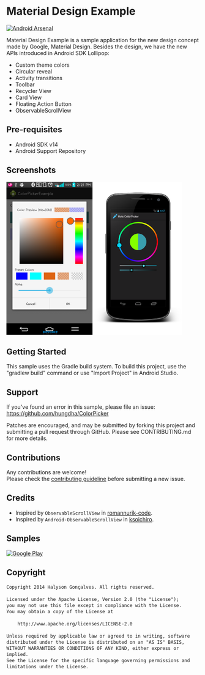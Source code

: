 Material Design Example
========================
[![Android Arsenal](https://img.shields.io/badge/Android%20Arsenal-Android--ObservableScrollView-brightgreen.svg?style=flat)](https://android-arsenal.com/details/3/1296)

Material Design Example is a sample application for the new design concept made by Google, Material Design. Besides the design, we have the new APIs introduced in Android SDK Lollipop:

* Custom theme colors
* Circular reveal
* Activity transitions
* Toolbar
* Recycler View
* Card View
* Floating Action Button
* ObservableScrollView

Pre-requisites
--------------

*  Android SDK v14
*  Android Support Repository

Screenshots
-------------

<img src="colorPicker.png" height="400" alt="Screenshot"/> 
<img src="holocolorpicker.png" height="400" alt="Screenshot"/> 


Getting Started
---------------

This sample uses the Gradle build system. To build this project, use the
"gradlew build" command or use "Import Project" in Android Studio.

 Support
-------

If you've found an error in this sample, please file an issue:
https://github.com/hungdha/ColorPicker

Patches are encouraged, and may be submitted by forking this project and
submitting a pull request through GitHub. Please see CONTRIBUTING.md for more details.

Contributions
---------------
Any contributions are welcome!  
Please check the [contributing guideline](https://github.com/hungdha/ColorPicker/blob/master/CONTRIBUTING.md) before submitting a new issue.

Credits
---------------
* Inspired by `ObservableScrollView` in [romannurik-code](https://code.google.com/p/romannurik-code/).
* Inspired by `Android-ObservableScrollView` in [ksoichiro](https://github.com/ksoichiro/Android-ObservableScrollView).

Samples
---------------
  [![Google Play](http://developer.android.com/images/brand/en_generic_rgb_wo_45.png)](#)

<h2>Copyright</h2>

    Copyright 2014 Halyson Gonçalves. All rights reserved.

    Licensed under the Apache License, Version 2.0 (the "License");
    you may not use this file except in compliance with the License.
    You may obtain a copy of the License at

        http://www.apache.org/licenses/LICENSE-2.0

    Unless required by applicable law or agreed to in writing, software
    distributed under the License is distributed on an "AS IS" BASIS,
    WITHOUT WARRANTIES OR CONDITIONS OF ANY KIND, either express or implied.
    See the License for the specific language governing permissions and
    limitations under the License.

